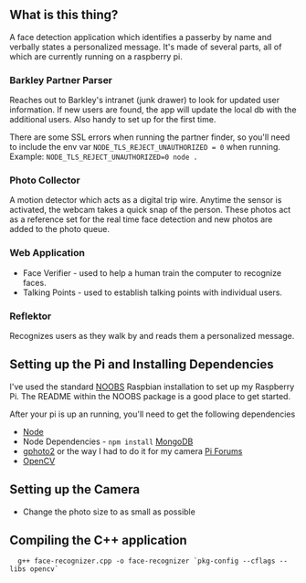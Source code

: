 ## What is this thing?
A face detection application which identifies a passerby by name and verbally states a personalized message. It's made of several parts, all of which are currently running on a raspberry pi.

### Barkley Partner Parser
Reaches out to Barkley's intranet (junk drawer) to look for updated user information. If new users are found, the app will update the local db with the additional users. Also handy to set up for the first time.

There are some SSL errors when running the partner finder, so you'll need to include the env var `NODE_TLS_REJECT_UNAUTHORIZED = 0` when running. Example: `NODE_TLS_REJECT_UNAUTHORIZED=0 node .`

### Photo Collector
A motion detector which acts as a digital trip wire. Anytime the sensor is activated, the webcam takes a quick snap of the person. These photos act as a reference set for the real time face detection and new photos are added to the photo queue.

### Web Application
* Face Verifier - used to help a human train the computer to recognize faces.
* Talking Points - used to establish talking points with individual users.

### Reflektor
Recognizes users as they walk by and reads them a personalized message.

## Setting up the Pi and Installing Dependencies
I've used the standard [NOOBS](http://www.raspberrypi.org/downloads/) Raspbian installation to set up my Raspberry Pi. The README within the NOOBS package is a good place to get started.

After your pi is up an running, you'll need to get the following dependencies
* [Node](http://joshondesign.com/2013/10/23/noderpi)
* Node Dependencies - `npm install` [MongoDB](http://c-mobberley.com/wordpress/2013/10/14/raspberry-pi-mongodb-installation-the-working-guide/)
* [gphoto2](http://skowron.biz/artikel/gphoto-raspberry/) or the way I had to do it for my camera [Pi Forums](http://www.raspberrypi.org/forums/viewtopic.php?f=28&t=70049)
* [OpenCV](http://mitchtech.net/raspberry-pi-opencv/)

## Setting up the Camera
* Change the photo size to as small as possible

## Compiling the C++ application
```
  g++ face-recognizer.cpp -o face-recognizer `pkg-config --cflags --libs opencv`
```
